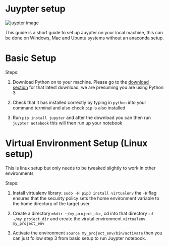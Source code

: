 # Juypter setup 

![juypter image](../images/juypter.jpg)

This guide is a short guide to set up Juypter on your local machine, this can be done on Windows, Mac and Ubuntu systems without an anaconda setup.

# Basic Setup

Steps: 

1) Download Python on to your machine. Please go to the [download section](https://www.python.org/downloads/) for that latest download, we are presuming you are using Python 3

2) Check that it has installed correctly by typing in `python` into your command terminal and also check `pip` is also installed

3) Run `pip install jupyter` and after the download you can then run `juypter notebook` this will then run up your notebook 

# Virtual Environment Setup (Linux setup)

This is linux setup but only needs to be tweaked slightly to work in other environments

Steps: 

1) Install virtualenv library: `sudo -H pip3 install virtualenv` the `-H` flag ensures that the secuirty policy sets the home environment variable to the home directory of the target user. 

2) Create a directory `mkdir ~/my_project_dir`, cd into that directory `cd ~/my_project_dir` and create the virutal environment `virtualenv my_project_env` 

3) Activate the environment `source my_project_env/bin/activate` then you can just follow step 3 from basic setup to run Juypter notebook.


